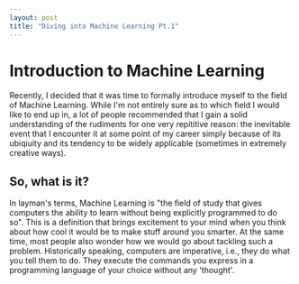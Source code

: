 ```yaml
---
layout: post
title: "Diving into Machine Learning Pt.1"
---
```


# Introduction to Machine Learning
Recently, I decided that it was time to formally introduce myself to the field of Machine Learning. While I'm not entirely sure
as to which field I would like to end up in, a lot of people recommended that I gain a solid understanding of the rudiments for 
one very repititive reason: the inevitable event that I encounter it at some point of my career simply because of its
ubiqiuity and its tendency to be widely applicable (sometimes in extremely creative ways).

## So, what is it?
In layman's terms, Machine Learning is "the field of study that gives computers the ability to learn without being explicitly programmed
to do so". This is a definition that brings excitement to your mind when you think about how cool it would be to make stuff around you smarter.
At the same time, most people also wonder how we would go about tackling such a problem. Historically speaking, computers are imperative, i.e., they do
what you tell them to do. They execute the commands you express in a programming language of your choice without any 'thought'. 


